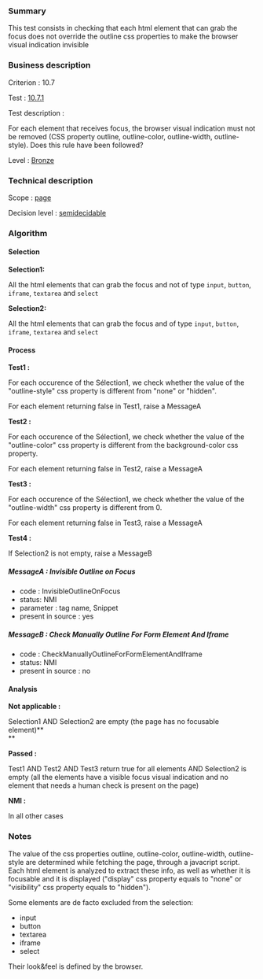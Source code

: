 ### Summary

This test consists in checking that each html element that can grab the
focus does not override the outline css properties to make the browser
visual indication invisible

### Business description

Criterion : 10.7

Test : [10.7.1](http://www.braillenet.org/accessibilite/referentiel-aw21-en/index.php#test-10-7-1)

Test description :

For each element that receives focus, the browser visual indication must
not be removed (CSS property outline, outline-color, outline-width,
outline-style). Does this rule have been followed?

Level : [Bronze](/en/category/rules-design/accessiweb-11/level/bronze)

### Technical description

Scope : [page](/en/category/rules-design/accessiweb-11/scope/page)

Decision level :
[semidecidable](/en/category/rules-design/accessiweb-11/decision-level/semidecidable)

### Algorithm

#### Selection

**Selection1:**

All the html elements that can grab the focus and not of type `input`,
`button`, `iframe`, `textarea` and `select`

**Selection2:**

All the html elements that can grab the focus and of type `input`,
`button`, `iframe`, `textarea` and `select`

#### Process

**Test1 :**

For each occurence of the Sélection1, we check whether the value of the
"outline-style" css property is different from "none" or "hidden".

For each element returning false in Test1, raise a MessageA

**Test2 :**

For each occurence of the Sélection1, we check whether the value of the
"outline-color" css property is different from the background-color css
property.

For each element returning false in Test2, raise a MessageA

**Test3 :**

For each occurence of the Sélection1, we check whether the value of the
"outline-width" css property is different from 0.

For each element returning false in Test3, raise a MessageA

**Test4 :**

If Selection2 is not empty, raise a MessageB

##### MessageA : Invisible Outline on Focus

-   code : InvisibleOutlineOnFocus
-   status: NMI
-   parameter : tag name, Snippet
-   present in source : yes

##### MessageB : Check Manually Outline For Form Element And Iframe

-   code : CheckManuallyOutlineForFormElementAndIframe
-   status: NMI
-   present in source : no

#### Analysis

**Not applicable :**

Selection1 AND Selection2 are empty (the page has no focusable
element)**\
**

**Passed :**

Test1 AND Test2 AND Test3 return true for all elements AND Selection2 is
empty (all the elements have a visible focus visual indication and no
element that needs a human check is present on the page)

**NMI :**

In all other cases

### Notes

The value of the css properties outline, outline-color, outline-width,
outline-style are determined while fetching the page, through a
javacript script. Each html element is analyzed to extract these info,
as well as whether it is focusable and it is displayed ("display" css
property equals to "none" or "visibility" css property equals to
"hidden").

Some elements are de facto excluded from the selection:

-   input
-   button
-   textarea
-   iframe
-   select

Their look&feel is defined by the browser.


